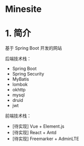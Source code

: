 # Minesite

# 1. 简介

基于 Spring Boot 开发的网站

后端技术栈：
* Spring Boot
* Spring Security
* MyBatis
* lombok
* okhttp
* mysql
* druid
* jwt

前端技术栈：
* [待实现] Vue + Element.js
* [待实现] React + Antd
* [待实现] Freemarker + AdminLTE
